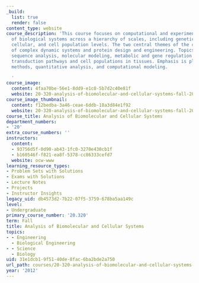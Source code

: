 ```yaml
---
_build:
  list: true
  render: false
content_type: website
course_description: 'This course focuses on computational and experimental analysis
  of biological systems across a hierarchy of scales, including genetic, molecular,
  cellular, and cell population levels. The two central themes of the course are modeling
  of complex dynamic systems and protein design and engineering. Topics include gene
  sequence analysis, molecular modeling, metabolic and gene regulation networks, signal
  transduction pathways and cell populations in tissues. Emphasis is placed on experimental
  methods, quantitative analysis, and computational modeling.

  '
course_image:
  content: 4faa70be-56e1-8dd9-e1c0-5b7d2c40e81f
  website: 20-320-analysis-of-biomolecular-and-cellular-systems-fall-2012
course_image_thumbnail:
  content: f12bedba-3a46-ceae-6ddb-18a3d84e1f92
  website: 20-320-analysis-of-biomolecular-and-cellular-systems-fall-2012
course_title: Analysis of Biomolecular and Cellular Systems
department_numbers:
- '20'
extra_course_numbers: ''
instructors:
  content:
  - 93756d5f-0d90-ab43-1fc0-3270e430cb1f
  - b160546f-f821-ea8f-5378-cc86333cefd7
  website: ocw-www
learning_resource_types:
- Problem Sets with Solutions
- Exams with Solutions
- Lecture Notes
- Projects
- Instructor Insights
legacy_uid: db4573d2-7b22-07f5-3759-678ba5aa149c
level:
- Undergraduate
primary_course_number: '20.320'
term: Fall
title: Analysis of Biomolecular and Cellular Systems
topics:
- - Engineering
  - Biological Engineering
- - Science
  - Biology
uid: 31e1dcb1-9f51-40de-8fac-6ba2bde2a750
url_path: courses/20-320-analysis-of-biomolecular-and-cellular-systems-fall-2012
year: '2012'
---
```

